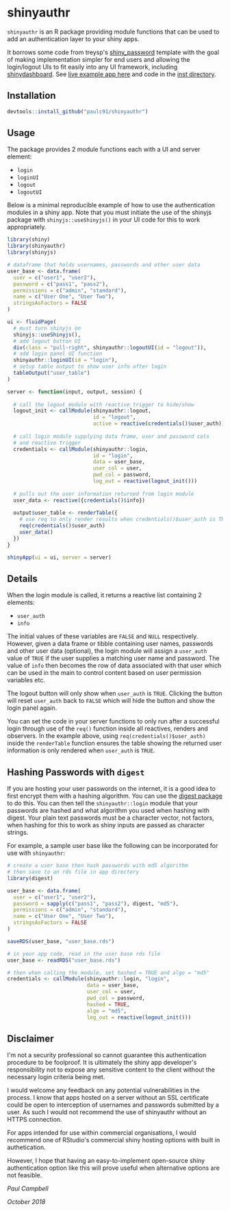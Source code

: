 # shinyauthr

`shinyauthr` is an R package providing module functions that can be used to add an authentication layer to your shiny apps.

It borrows some code from treysp's [shiny_password](https://github.com/treysp/shiny_password) template with the goal of making implementation simpler for end users and allowing the login/logout UIs to fit easily into any UI framework, including [shinydashboard](https://rstudio.github.io/shinydashboard/). See [live example app here](https://cultureofinsight.shinyapps.io/shinyauthr/) and code in the [inst directory](inst/shiny-examples/shinyauthr_example).
 
## Installation

```r
devtools::install_github("paulc91/shinyauthr")
```
## Usage

The package provides 2 module functions each with a UI and server element:

- `login`
- `loginUI`
- `logout`
- `logoutUI`

Below is a minimal reproducible example of how to use the authentication modules in a shiny app. Note that you must initiate the use of the shinyjs package with `shinyjs::useShinyjs()` in your UI code for this to work appropriately.

```r
library(shiny)
library(shinyauthr)
library(shinyjs)

# dataframe that holds usernames, passwords and other user data
user_base <- data.frame(
  user = c("user1", "user2"),
  password = c("pass1", "pass2"), 
  permissions = c("admin", "standard"),
  name = c("User One", "User Two"),
  stringsAsFactors = FALSE
)

ui <- fluidPage(
  # must turn shinyjs on
  shinyjs::useShinyjs(),
  # add logout button UI 
  div(class = "pull-right", shinyauthr::logoutUI(id = "logout")),
  # add login panel UI function
  shinyauthr::loginUI(id = "login"),
  # setup table output to show user info after login
  tableOutput("user_table")
)

server <- function(input, output, session) {
  
  # call the logout module with reactive trigger to hide/show
  logout_init <- callModule(shinyauthr::logout, 
                            id = "logout", 
                            active = reactive(credentials()$user_auth))
  
  # call login module supplying data frame, user and password cols
  # and reactive trigger
  credentials <- callModule(shinyauthr::login, 
                            id = "login", 
                            data = user_base,
                            user_col = user,
                            pwd_col = password,
                            log_out = reactive(logout_init()))
  
  # pulls out the user information returned from login module
  user_data <- reactive({credentials()$info})
  
  output$user_table <- renderTable({
    # use req to only render results when credentials()$user_auth is TRUE
    req(credentials()$user_auth)
    user_data()
  })
}

shinyApp(ui = ui, server = server)

```
## Details

When the login module is called, it returns a reactive list containing 2 elements:

- `user_auth`
- `info`

The initial values of these variables are `FALSE` and `NULL` respectively. However,
given a data frame or tibble containing user names, passwords and other user data (optional), the login module will assign a `user_auth` value of `TRUE` if the user supplies a matching user name and password. The value of `info` then becomes the row of data associated with that user which can be used in the main to control content based on user permission variables etc.

The logout button will only show when `user_auth` is `TRUE`. Clicking the button will reset `user_auth` back to `FALSE` which will hide the button and show the login panel again.

You can set the code in your server functions to only run after a successful login through use of the `req()` function inside all reactives, renders and observers. In the example above, using `req(credentials()$user_auth)` inside the `renderTable` function ensures the table showing the returned user information is only rendered when `user_auth` is `TRUE`.

## Hashing Passwords with `digest`

If you are hosting your user passwords on the internet, it is a good idea to first encrypt them with a hashing algorithm. You can use the [digest package](https://github.com/eddelbuettel/digests) to do this. You can then tell the `shinyauthr::login` module that your passwords are hashed and what algorithm you used when hashing with digest. Your plain text passwords must be a character vector, not factors, when hashing for this to work as shiny inputs are passed as character strings.

For example, a sample user base like the following can be incorporated for use with `shinyauthr`:

```r
# create a user base then hash passwords with md5 algorithm
# then save to an rds file in app directory
library(digest)

user_base <- data.frame(
  user = c("user1", "user2"),
  password = sapply(c("pass1", "pass2"), digest, "md5"), 
  permissions = c("admin", "standard"),
  name = c("User One", "User Two"),
  stringsAsFactors = FALSE
)

saveRDS(user_base, "user_base.rds")
```
```r
# in your app code, read in the user base rds file
user_base <- readRDS("user_base.rds")
```
```r
# then when calling the module, set hashed = TRUE and algo = "md5"
credentials <- callModule(shinyauthr::login, "login", 
                          data = user_base,
                          user_col = user,
                          pwd_col = password,
                          hashed = TRUE,
                          algo = "md5",
                          log_out = reactive(logout_init()))
```

## Disclaimer

I'm not a security professional so cannot guarantee this authentication procedure to be foolproof. It is ultimately the shiny app developer's responsibility not to expose any sensitive content to the client without the necessary login criteria being met.

I would welcome any feedback on any potential vulnerabilities in the process. I know that apps hosted on a server without an SSL certificate could be open to interception of usernames and passwords submitted by a user. As such I would not recommend the use of shinyauthr without an HTTPS connection.

For apps intended for use within commercial organisations, I would recommend one of RStudio's commercial shiny hosting options with built in authetication.

However, I hope that having an easy-to-implement open-source shiny authentication option like this will prove useful when alternative options are not feasible.

_Paul Campbell_

_October 2018_


